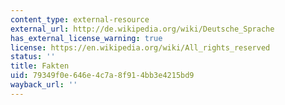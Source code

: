 ```yaml
---
content_type: external-resource
external_url: http://de.wikipedia.org/wiki/Deutsche_Sprache
has_external_license_warning: true
license: https://en.wikipedia.org/wiki/All_rights_reserved
status: ''
title: Fakten
uid: 79349f0e-646e-4c7a-8f91-4bb3e4215bd9
wayback_url: ''
---
```

